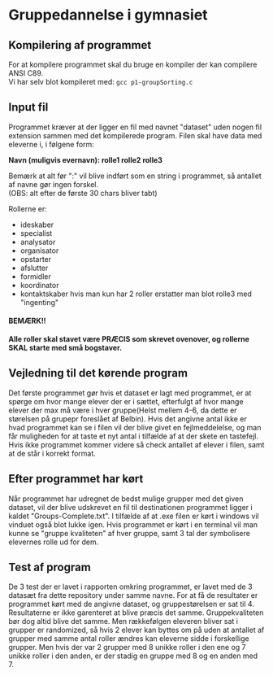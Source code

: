 # Gruppedannelse i gymnasiet
## Kompilering af programmet 
For at kompilere programmet skal du bruge en kompiler der kan compilere ANSI C89. <br />
Vi har selv blot kompileret med: `gcc p1-groupSorting.c`

## Input fil
Programmet kræver at der ligger en fil med navnet "dataset" uden nogen fil extension sammen med det kompilerede program.
Filen skal have data med eleverne i, i følgene form: 

**Navn (muligvis evernavn): rolle1 rolle2 rolle3**

Bemærk at alt før ":" vil blive indført som en string i programmet, så antallet af navne gør ingen forskel.<br />
(OBS: alt efter de første 30 chars bliver tabt)

Rollerne er:
* ideskaber
* specialist
* analysator
* organisator
* opstarter
* afslutter
* formidler
* koordinator
* kontaktskaber
hvis man kun har 2 roller erstatter man blot rolle3 med "ingenting"
#### BEMÆRK!! 
**Alle roller skal stavet være PRÆCIS som skrevet ovenover, og rollerne SKAL starte med små bogstaver.**

## Vejledning til det kørende program
Det første programmet gør hvis et dataset er lagt med programmet, er at spørge om hvor mange elever der er i sættet, efterfulgt af hvor mange elever der max må være i hver gruppe(Helst mellem 4-6, da dette er størelsen på grupepr foreslået af Belbin).
Hvis det angivne antal ikke er hvad programmet kan se i filen vil der blive givet en fejlmeddelelse, og man får muligheden for at taste et nyt antal i tilfælde af at der skete en tastefejl. 
Hvis ikke programmet kommer videre så check antallet af elever i filen, samt at de står i korrekt format.

## Efter programmet har kørt
Når programmet har udregnet de bedst mulige grupper med det given dataset, vil der blive udskrevet en fil til destinationen programmet ligger i kaldet "Groups-Complete.txt".
I tilfælde af at .exe filen er kørt i windows vil vinduet også blot lukke igen.
Hvis programmet er kørt i en terminal vil man kunne se "gruppe kvaliteten" af hver gruppe, samt 3 tal der symbolisere elevernes rolle ud for dem.

## Test af program
De 3 test der er lavet i rapporten omkring programmet, er lavet med de 3 datasæt fra dette repository under samme navne. For at få de resultater er programmet kørt med de angivne dataset, og gruppestørelsen er sat til 4. 
Resultaterne er ikke garenteret at blive præcis det samme. Gruppekvaliteten bør dog altid blive det samme. Men rækkefølgen eleveren bliver sat i grupper er randomized, så hvis 2 elever kan byttes om på uden at antallet af grupper med samme antal roller ændres kan eleverne sidde i forskellige grupper. Men hvis der var 2 grupper med 8 unikke roller i den ene og 7 unikke roller i den anden, er der stadig en gruppe med 8 og en anden med 7.

